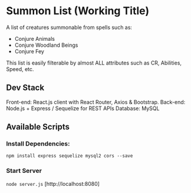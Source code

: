 # Summon List (Working Title)

A list of creatures summonable from spells such as:

- Conjure Animals
- Conjure Woodland Beings
- Conjure Fey

This list is easily filterable by almost ALL attributes such as CR, Abilities, Speed, etc.

## Dev Stack

Front-end: React.js client with React Router, Axios & Bootstrap.
Back-end: Node.js + Express / Sequelize for REST APIs
Database: MySQL

## Available Scripts

### Install Dependencies:

`npm install express sequelize mysql2 cors --save`

### Start Server

`node server.js`
[http://localhost:8080]
